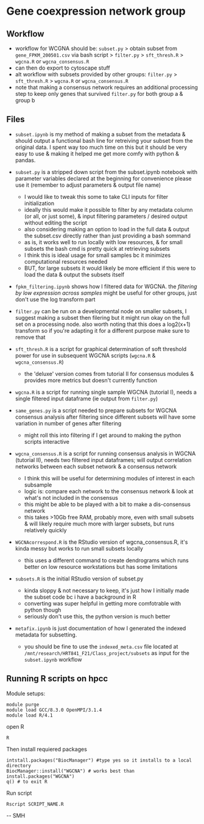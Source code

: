 # Gene coexpression network group

## Workflow

- workflow for WCGNA should be: `subset.py` > obtain subset from `gene_FPKM_200501.csv` via bash script > `filter.py` > `sft_thresh.R` > `wgcna.R` or `wgcna_consensus.R`
- can then do export to cytoscape stuff
- alt workflow with subsets provided by other groups: `filter.py` > `sft_thresh.R` > `wgcna.R` or `wgcna_consensus.R`
- note that making a consensus network requires an additional processing step to keep only genes that survived `filter.py` for both group a & group b 

## Files

- `subset.ipynb` is my method of making a subset from the metadata & should output a functional bash line for retreiving your subset from the original data. I spent way too much time on this but it should be very easy to use & making it helped me get more comfy with python & pandas.

- `subset.py` is a stripped down script from the subset.ipynb notebook with parameter variables declared at the beginning for convenience
please use it (remember to adjust parameters & output file name)
	- I would like to tweak this some to take CLI inputs for filter initialization
	- ideally this would make it possible to filter by any metadata column (or all, or just some), & input filtering parameters / desired output without editing the script
	- also considering making an option to load in the full data & output the subset.csv directly rather than just providing a bash sommand
	- as is, it works well to run locally with low resources, & for small subsets the bash cmd is pretty quick at retrieving subsets
	- I think this is ideal usage for small samples bc it minimizes computational resources needed
	- BUT, for large subsets it would likely be more efficient if this were to load the data & output the subsets itself

- `fpkm_filtering.ipynb` shows how I filtered data for WGCNA. the *filtering by low expression across samples* might be useful for other groups, just don't use the log transform part 

- `filter.py` can be run on a developmental node on smaller subsets, I suggest making a subset then filering but it might run okay on the full set on a processing node. also worth noting that this does a log2(x+1) transform so if you're adapting it for a different purpose make sure to remove that

- `sft_thresh.R` is a script for graphical determination of soft threshold power for use in subsequent WGCNA scripts (`wgcna.R` & `wgcna_consensus.R`)
	- the 'deluxe' version comes from tutorial II for consensus modules & provides more metrics but doesn't currently function

- `wgcna.R` is a script for running single sample WGCNA (tutorial I), needs a single filtered input dataframe (ie output from `filter.py`)

- `same_genes.py` is a script needed to prepare subsets for WGCNA consensus analysis after filtering since different subsets will have some variation in number of genes after filtering
	- might roll this into filtering if I get around to making the python scripts interactive

- `wgcna_consensus.R` is a script for running consensus analysis in WGCNA (tutorial II), needs two filtered input dataframes; will output correlation networks between each subset network & a consensus network
	- I think this will be useful for determining modules of interest in each subsample 
	- logic is: compare each network to the consensus network & look at what's not included in the consensus
	- this might be able to be played with a bit to make a dis-consensus network
	- this takes >10Gb free RAM, probably more, even with small subsets & will likely require much more with larger subsets, but runs relatively quickly

- `WGCNAcorrespond.R` is the RStudio version of wgcna_consensus.R, it's kinda messy but works to run small subsets locally
	- this uses a different command to create dendrograms which runs better on low resource workstations but has some limitations

- `subsets.R` is the initial RStudio version of subset.py
	- kinda sloppy & not necessary to keep, it's just how I initially made the subset code bc i have a background in R
	- converting was super helpful in getting more comfotrable with python though
	- seriously don't use this, the python version is much better

- `metafix.ipynb` is just documentation of how I generated the indexed metadata for subsetting. 
	- you should be fine to use the `indexed_meta.csv` file located at `/mnt/research/HRT841_F21/Class_project/subsets` as input for the `subset.ipynb` workflow


## Running R scripts on hpcc

Module setups:

```
module purge
module load GCC/8.3.0 OpenMPI/3.1.4
module load R/4.1
```

open R 

```
R
```

Then install requiered packages

```
intstall.packages("BiocManager") #type yes so it installs to a local directory 
BiocManager::install("WGCNA") # works best than install.packages("WGCNA") 
q() # to exit R
```
Run script

```
Rscript SCRIPT_NAME.R
```


-- SMH
